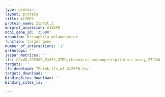 ```yaml
---
type: protein
layout: protein
title: A1Z6P0
protein_name: Zip42C.2
uniprot_accession: A1Z6P0
ncbi_gene_id: '35580'
organism: Drosophila melanogaster
function: target gene
number_of_interactions: '1'
orthologs: ''
jaspar_matrices: ''
tfs: Cdc45,O96989,31052,GTRD,chromatin immunoprecipitation assay,27924024%5Buid%5D,No
targets: ''
tfs_download: TFLink_tfs_of_A1Z6P0.tsv
targets_download: ''
bindingSites_download: ''
binding_sites_ls: ''

---
```

